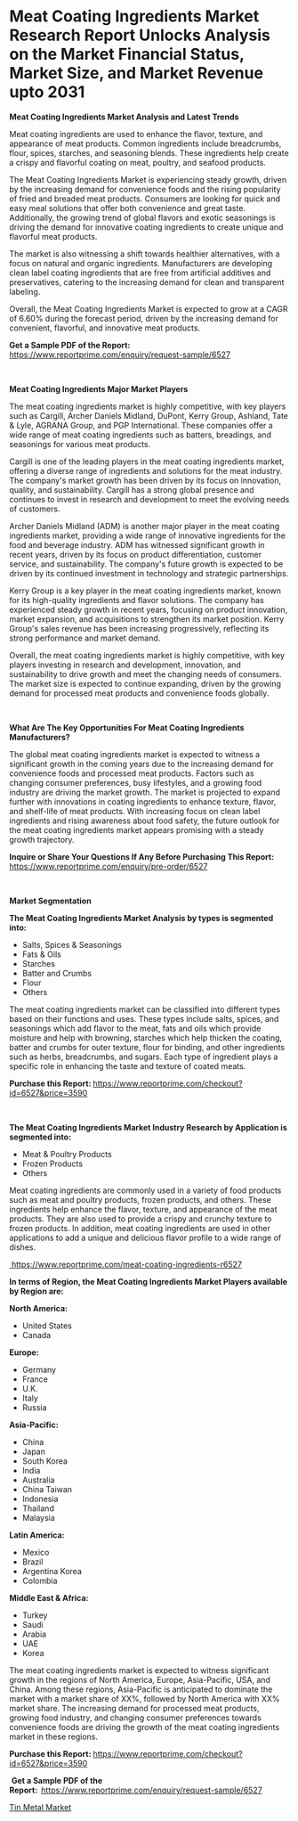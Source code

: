 <p><h1>Meat Coating Ingredients Market Research Report Unlocks Analysis on the Market Financial Status, Market Size, and Market Revenue upto 2031</h1></p><p><strong>Meat Coating Ingredients Market Analysis and Latest Trends</strong></p>
<p><p>Meat coating ingredients are used to enhance the flavor, texture, and appearance of meat products. Common ingredients include breadcrumbs, flour, spices, starches, and seasoning blends. These ingredients help create a crispy and flavorful coating on meat, poultry, and seafood products.</p><p>The Meat Coating Ingredients Market is experiencing steady growth, driven by the increasing demand for convenience foods and the rising popularity of fried and breaded meat products. Consumers are looking for quick and easy meal solutions that offer both convenience and great taste. Additionally, the growing trend of global flavors and exotic seasonings is driving the demand for innovative coating ingredients to create unique and flavorful meat products.</p><p>The market is also witnessing a shift towards healthier alternatives, with a focus on natural and organic ingredients. Manufacturers are developing clean label coating ingredients that are free from artificial additives and preservatives, catering to the increasing demand for clean and transparent labeling.</p><p>Overall, the Meat Coating Ingredients Market is expected to grow at a CAGR of 6.60% during the forecast period, driven by the increasing demand for convenient, flavorful, and innovative meat products.</p></p>
<p><strong>Get a Sample PDF of the Report:&nbsp;</strong> <a href="https://www.reportprime.com/enquiry/request-sample/6527">https://www.reportprime.com/enquiry/request-sample/6527</a></p>
<p>&nbsp;</p>
<p><strong>Meat Coating Ingredients Major Market Players</strong></p>
<p><p>The meat coating ingredients market is highly competitive, with key players such as Cargill, Archer Daniels Midland, DuPont, Kerry Group, Ashland, Tate & Lyle, AGRANA Group, and PGP International. These companies offer a wide range of meat coating ingredients such as batters, breadings, and seasonings for various meat products.</p><p>Cargill is one of the leading players in the meat coating ingredients market, offering a diverse range of ingredients and solutions for the meat industry. The company's market growth has been driven by its focus on innovation, quality, and sustainability. Cargill has a strong global presence and continues to invest in research and development to meet the evolving needs of customers.</p><p>Archer Daniels Midland (ADM) is another major player in the meat coating ingredients market, providing a wide range of innovative ingredients for the food and beverage industry. ADM has witnessed significant growth in recent years, driven by its focus on product differentiation, customer service, and sustainability. The company's future growth is expected to be driven by its continued investment in technology and strategic partnerships.</p><p>Kerry Group is a key player in the meat coating ingredients market, known for its high-quality ingredients and flavor solutions. The company has experienced steady growth in recent years, focusing on product innovation, market expansion, and acquisitions to strengthen its market position. Kerry Group's sales revenue has been increasing progressively, reflecting its strong performance and market demand.</p><p>Overall, the meat coating ingredients market is highly competitive, with key players investing in research and development, innovation, and sustainability to drive growth and meet the changing needs of consumers. The market size is expected to continue expanding, driven by the growing demand for processed meat products and convenience foods globally.</p></p>
<p>&nbsp;</p>
<p><strong>What Are The Key Opportunities For Meat Coating Ingredients Manufacturers?</strong></p>
<p><p>The global meat coating ingredients market is expected to witness a significant growth in the coming years due to the increasing demand for convenience foods and processed meat products. Factors such as changing consumer preferences, busy lifestyles, and a growing food industry are driving the market growth. The market is projected to expand further with innovations in coating ingredients to enhance texture, flavor, and shelf-life of meat products. With increasing focus on clean label ingredients and rising awareness about food safety, the future outlook for the meat coating ingredients market appears promising with a steady growth trajectory.</p></p>
<p><strong>Inquire or Share Your Questions If Any Before Purchasing This Report:</strong> <a href="https://www.reportprime.com/enquiry/pre-order/6527">https://www.reportprime.com/enquiry/pre-order/6527</a></p>
<p>&nbsp;</p>
<p><strong>Market Segmentation</strong></p>
<p><strong>The Meat Coating Ingredients Market Analysis by types is segmented into:</strong></p>
<p><ul><li>Salts, Spices & Seasonings</li><li>Fats & Oils</li><li>Starches</li><li>Batter and Crumbs</li><li>Flour</li><li>Others</li></ul></p>
<p><p>The meat coating ingredients market can be classified into different types based on their functions and uses. These types include salts, spices, and seasonings which add flavor to the meat, fats and oils which provide moisture and help with browning, starches which help thicken the coating, batter and crumbs for outer texture, flour for binding, and other ingredients such as herbs, breadcrumbs, and sugars. Each type of ingredient plays a specific role in enhancing the taste and texture of coated meats.</p></p>
<p><strong>Purchase this Report:&nbsp;</strong><a href="https://www.reportprime.com/checkout?id=6527&price=3590">https://www.reportprime.com/checkout?id=6527&price=3590</a></p>
<p>&nbsp;</p>
<p><strong>The Meat Coating Ingredients Market Industry Research by Application is segmented into:</strong></p>
<p><ul><li>Meat & Poultry Products</li><li>Frozen Products</li><li>Others</li></ul></p>
<p><p>Meat coating ingredients are commonly used in a variety of food products such as meat and poultry products, frozen products, and others. These ingredients help enhance the flavor, texture, and appearance of the meat products. They are also used to provide a crispy and crunchy texture to frozen products. In addition, meat coating ingredients are used in other applications to add a unique and delicious flavor profile to a wide range of dishes.</p></p>
<p><a href="https://www.reportprime.com/meat-coating-ingredients-r6527">&nbsp;https://www.reportprime.com/meat-coating-ingredients-r6527</a></p>
<p><strong>In terms of Region, the Meat Coating Ingredients Market Players available by Region are:</strong></p>
<p>
    <p> <strong> North America: </strong>
        <ul>
            <li>United States</li>
            <li>Canada</li>
        </ul>
        </p> 
    <p> <strong> Europe: </strong>
        <ul>
            <li>Germany</li>
            <li>France</li>
            <li>U.K.</li>
            <li>Italy</li>
            <li>Russia</li>
        </ul>
        </p> 
    <p> <strong> Asia-Pacific: </strong>
        <ul>
            <li>China</li>
            <li>Japan</li>
            <li>South Korea</li>
            <li>India</li>
            <li>Australia</li>
            <li>China Taiwan</li>
            <li>Indonesia</li>
            <li>Thailand</li>
            <li>Malaysia</li>
        </ul>
        </p> 
    <p> <strong> Latin America: </strong>
        <ul>
            <li>Mexico</li>
            <li>Brazil</li>
            <li>Argentina Korea</li>
            <li>Colombia</li>
        </ul>
        </p> 
    <p> <strong> Middle East & Africa: </strong>
        <ul>
            <li>Turkey</li>
            <li>Saudi</li>
            <li>Arabia</li>
            <li>UAE</li>
            <li>Korea</li>
        </ul>
    </p>
    </p>
<p><p>The meat coating ingredients market is expected to witness significant growth in the regions of North America, Europe, Asia-Pacific, USA, and China. Among these regions, Asia-Pacific is anticipated to dominate the market with a market share of XX%, followed by North America with XX% market share. The increasing demand for processed meat products, growing food industry, and changing consumer preferences towards convenience foods are driving the growth of the meat coating ingredients market in these regions.</p></p>
<p><strong>Purchase this Report: </strong><a href="https://www.reportprime.com/checkout?id=6527&price=3590">https://www.reportprime.com/checkout?id=6527&price=3590</a></p>
<p>&nbsp;<strong>Get a Sample PDF of the Report:&nbsp;&nbsp;</strong><a href="https://www.reportprime.com/enquiry/request-sample/6527">https://www.reportprime.com/enquiry/request-sample/6527</a></p>
<p><strong></strong></p>
<p><p><a href="https://full-wildebeest-80b.notion.site/Tin-Metal-Market-Research-Report-Forecasted-for-Period-from-2024-2031-by-Market-Type-Market-Appl-a3ebfe36b8a54b12a6ddd76849d30c75">Tin Metal Market</a></p></p>